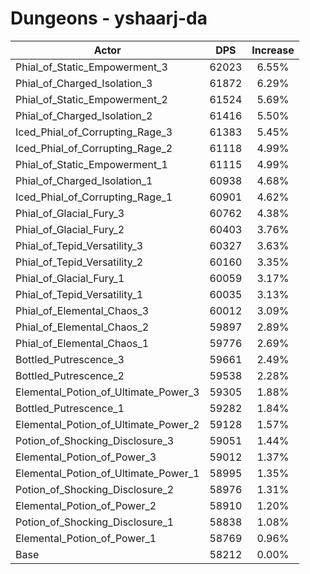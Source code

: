# Dungeons - yshaarj-da
| Actor | DPS | Increase |
|---|:---:|:---:|
|Phial_of_Static_Empowerment_3|62023|6.55%|
|Phial_of_Charged_Isolation_3|61872|6.29%|
|Phial_of_Static_Empowerment_2|61524|5.69%|
|Phial_of_Charged_Isolation_2|61416|5.50%|
|Iced_Phial_of_Corrupting_Rage_3|61383|5.45%|
|Iced_Phial_of_Corrupting_Rage_2|61118|4.99%|
|Phial_of_Static_Empowerment_1|61115|4.99%|
|Phial_of_Charged_Isolation_1|60938|4.68%|
|Iced_Phial_of_Corrupting_Rage_1|60901|4.62%|
|Phial_of_Glacial_Fury_3|60762|4.38%|
|Phial_of_Glacial_Fury_2|60403|3.76%|
|Phial_of_Tepid_Versatility_3|60327|3.63%|
|Phial_of_Tepid_Versatility_2|60160|3.35%|
|Phial_of_Glacial_Fury_1|60059|3.17%|
|Phial_of_Tepid_Versatility_1|60035|3.13%|
|Phial_of_Elemental_Chaos_3|60012|3.09%|
|Phial_of_Elemental_Chaos_2|59897|2.89%|
|Phial_of_Elemental_Chaos_1|59776|2.69%|
|Bottled_Putrescence_3|59661|2.49%|
|Bottled_Putrescence_2|59538|2.28%|
|Elemental_Potion_of_Ultimate_Power_3|59305|1.88%|
|Bottled_Putrescence_1|59282|1.84%|
|Elemental_Potion_of_Ultimate_Power_2|59128|1.57%|
|Potion_of_Shocking_Disclosure_3|59051|1.44%|
|Elemental_Potion_of_Power_3|59012|1.37%|
|Elemental_Potion_of_Ultimate_Power_1|58995|1.35%|
|Potion_of_Shocking_Disclosure_2|58976|1.31%|
|Elemental_Potion_of_Power_2|58910|1.20%|
|Potion_of_Shocking_Disclosure_1|58838|1.08%|
|Elemental_Potion_of_Power_1|58769|0.96%|
|Base|58212|0.00%|
